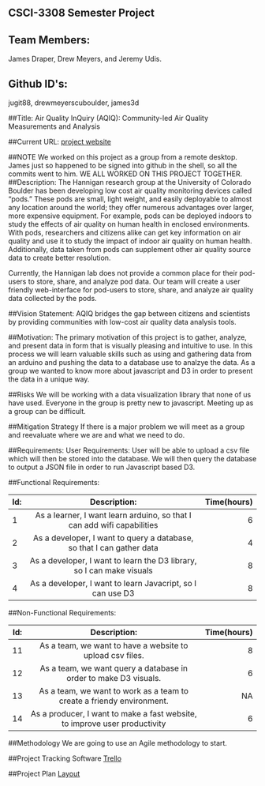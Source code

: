 ## CSCI-3308 Semester Project
## Team Members:
James Draper, Drew Meyers, and Jeremy Udis.
## Github ID's:
jugit88, drewmeyerscuboulder, james3d

##Title:
Air Quality InQuiry (AQIQ): Community-led Air Quality Measurements and Analysis

##Current URL:
[project website](http://ec2-52-26-114-13.us-west-2.compute.amazonaws.com/login-site/login.php)

##NOTE
We worked on this project as a group from a remote desktop. James just so happened to be signed into github in the shell, so all the commits went to him. WE ALL WORKED ON THIS PROJECT TOGETHER.
##Description:
The Hannigan research group at the University of Colorado Boulder has been developing low cost air quality monitoring devices called “pods.” These pods are small, light weight, and easily deployable to almost any location around the world; they offer numerous advantages over larger, more expensive equipment. For example, pods can be deployed indoors to study the effects of air quality on human health in enclosed environments. With pods, researchers and citizens alike can get key information on air quality and use it to study the impact of indoor air quality on human health. Additionally, data taken from pods can supplement other air quality source data to create better resolution.

Currently, the Hannigan lab does not provide a common place for their pod-users to store, share, and analyze pod data. Our team will create a user friendly web-interface for pod-users to store, share, and analyze air quality data collected by the pods.

##Vision Statement:
AQIQ bridges the gap between citizens and scientists by providing communities with low-cost air quality data analysis tools.

##Motivation: 
The primary motivation of this project is to gather, analyze, and present data in form that is visually pleasing and intuitive to use. In this process we will learn valuable skills such as using and gathering data from an arduino and pushing the data to a database use to analzye the data. As a group we wanted to know more about javascript and D3 in order to present the data in a unique way.

##Risks
We will be working with a data visualization library that none of us have used. Everyone in the group is pretty new to javascript. Meeting up as a group can be difficult.

##Mitigation Strategy
If there is a major problem we will meet as a group and reevaluate where we are and what we need to do.

##Requirements:
User Requirements: User will be able to upload a csv file which will then be stored into the database. We will then query the database to output a JSON file in order to run Javascript based D3.

##Functional Requirements:

|Id:  |Description:                                                             |Time(hours)|
|----|:----------------------------------------------------------------------:|----:|
|1   |As a learner, I want learn arduino, so that I can add wifi capabilities  |6   |
|2   |As a developer, I want to query a database, so that I can gather data    |4   |        
|3   |As a developer, I want to learn the D3 library, so I can make visuals    |8   |
|4   |As a developer, I want to learn Javacript, so I can use D3               |8   
 
##Non-Functional Requirements:

| Id:     |Description:                                                            | Time(hours)|
| -------|:---------------------------------------------------------------------:|----:|
| 11  | As a team, we want to have a website to upload csv files.                |8     |            
| 12  | As a team, we want query a database in order to make D3 visuals.         |6        |
| 13  | As a team, we want to work as a team to create a friendy environment.    |NA       |
| 14  | As a producer, I want to make a fast website, to improve user productivity   |6 
                                                                   
     
##Methodology 
We are going to use an Agile methodology to start.

##Project Tracking Software
[Trello](https://trello.com/aqiq)

##Project Plan
[Layout](https://trello.com/b/DfhxuGFe/project-plan)
